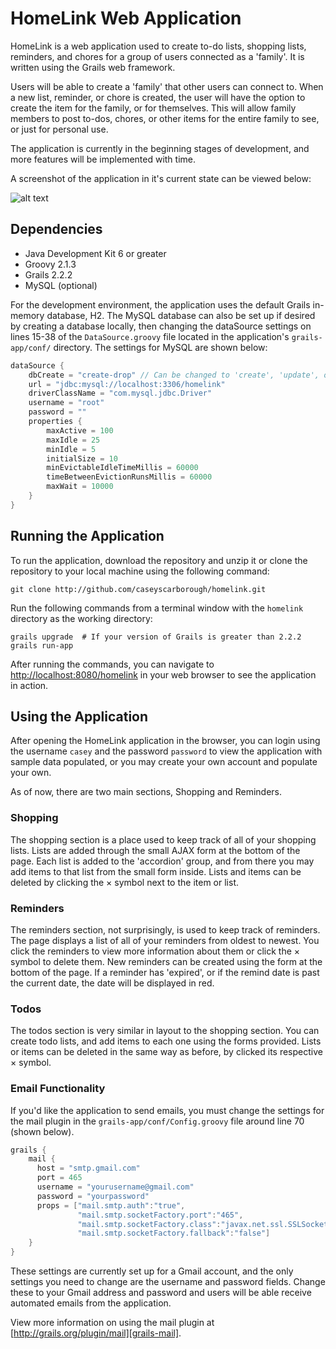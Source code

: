 HomeLink Web Application
========================

HomeLink is a web application used to create to-do lists, shopping lists, reminders, and chores for a group of users connected as a 'family'. It is written using the Grails web framework.

Users will be able to create a 'family' that other users can connect to. When a new list, reminder, or chore is created, the user will have the option to create the item for the family, or for themselves. This will allow family members to post to-dos, chores, or other items for the entire family to see, or just for personal use.

The application is currently in the beginning stages of development, and more features will be implemented with time.

A screenshot of the application in it's current state can be viewed below:

![alt text][screenshot1]

Dependencies
------------
- Java Development Kit 6 or greater
- Groovy 2.1.3
- Grails 2.2.2
- MySQL (optional)

For the development environment, the application uses the default Grails in-memory database, H2. The MySQL database can also be set up if desired by creating a database locally, then changing the dataSource settings on lines 15-38 of the <code>DataSource.groovy</code> file located in the application's <code>grails-app/conf/</code> directory. The settings for MySQL are shown below:

```groovy
dataSource {
	dbCreate = "create-drop" // Can be changed to 'create', 'update', or 'validate'
	url = "jdbc:mysql://localhost:3306/homelink"
	driverClassName = "com.mysql.jdbc.Driver"
	username = "root"
	password = ""
	properties {
		maxActive = 100
		maxIdle = 25
		minIdle = 5
		initialSize = 10
		minEvictableIdleTimeMillis = 60000
		timeBetweenEvictionRunsMillis = 60000
		maxWait = 10000
	}
}
```

Running the Application
-----------------------

To run the application, download the repository and unzip it or clone the repository to your local machine using the following command:
```
git clone http://github.com/caseyscarborough/homelink.git
```
Run the following commands from a terminal window with the <code>homelink</code> directory as the working directory:
```
grails upgrade  # If your version of Grails is greater than 2.2.2
grails run-app
```

After running the commands, you can navigate to [http://localhost:8080/homelink][homelink] in your web browser to see the application in action.

Using the Application
---------------------

After opening the HomeLink application in the browser, you can login using the username <code>casey</code> and the password <code>password</code> to view the application with sample data populated, or you may create your own account and populate your own.

As of now, there are two main sections, Shopping and Reminders.

### Shopping

The shopping section is a place used to keep track of all of your shopping lists. Lists are added through the small AJAX form at the bottom of the page. Each list is added to the 'accordion' group, and from there you may add items to that list from the small form inside. Lists and items can be deleted by clicking the &times; symbol next to the item or list.

### Reminders

The reminders section, not surprisingly, is used to keep track of reminders. The page displays a list of all of your reminders from oldest to newest. You click the reminders to view more information about them or click the &times; symbol to delete them. New reminders can be created using the form at the bottom of the page. If a reminder has 'expired', or if the remind date is past the current date, the date will be displayed in red.

### Todos

The todos section is very similar in layout to the shopping section. You can create todo lists, and add items to each one using the forms provided. Lists or items can be deleted in the same way as before, by clicked its respective &times; symbol.

### Email Functionality

If you'd like the application to send emails, you must change the settings for the mail plugin in the <code>grails-app/conf/Config.groovy</code> file around line 70 (shown below). 

```groovy
grails {
	mail {
	  host = "smtp.gmail.com"
	  port = 465
	  username = "yourusername@gmail.com"
	  password = "yourpassword"
	  props = ["mail.smtp.auth":"true",
			   "mail.smtp.socketFactory.port":"465",
			   "mail.smtp.socketFactory.class":"javax.net.ssl.SSLSocketFactory",
			   "mail.smtp.socketFactory.fallback":"false"]
	}
}
```
These settings are currently set up for a Gmail account, and the only settings you need to change are the username and password fields. Change these to your Gmail address and password and users will be able receive automated emails from the application.

View more information on using the mail plugin at [http://grails.org/plugin/mail][grails-mail].

[screenshot1]: https://github.com/caseyscarborough/homelink/raw/master/img/main.png "The application's main layout."
[homelink]: http://localhost:8080/homelink
[grails-mail]: http://grails.org/plugin/mail